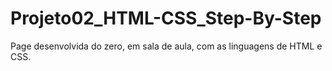 # Projeto02_HTML-CSS_Step-By-Step
Page desenvolvida do zero, em sala de aula, com as linguagens de HTML e CSS.
